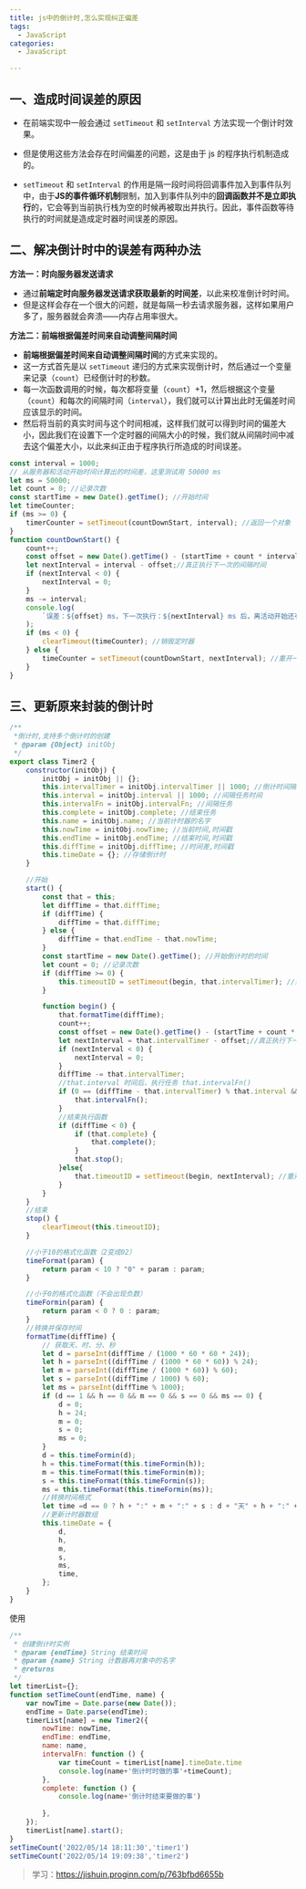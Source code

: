 ```yaml
---
title: js中的倒计时,怎么实现纠正偏差
tags:
  - JavaScript
categories:
  - JavaScript

---
```




## 一、造成时间误差的原因

+ 在前端实现中一般会通过 `setTimeout` 和 `setInterval` 方法实现一个倒计时效果。

+ 但是使用这些方法会存在时间偏差的问题，这是由于 js 的程序执行机制造成的。

+ `setTimeout` 和 `setInterval` 的作用是隔一段时间将回调事件加入到事件队列中，由于**JS的事件循环机制**限制，加入到事件队列中的**回调函数并不是立即执行**的，它会等到当前执行栈为空的时候再被取出并执行。因此，事件函数等待执行的时间就是造成定时器时间误差的原因。 

## 二、解决倒计时中的误差有两种办法

**方法一：时向服务器发送请求**

- 通过**前端定时向服务器发送请求获取最新的时间差**，以此来校准倒计时时间。
- 但是这样会存在一个很大的问题，就是每隔一秒去请求服务器，这样如果用户多了，服务器就会奔溃——内存占用率很大。

**方法二：前端根据偏差时间来自动调整间隔时间**

+ **前端根据偏差时间来自动调整间隔时间**的方式来实现的。
+ 这一方式首先是以 `setTimeout` 递归的方式来实现倒计时，然后通过一个变量来记录（`count`）已经倒计时的秒数。
+ 每一次函数调用的时候，每次都将变量（`count`）+1，然后根据这个变量（`count`）和每次的间隔时间（`interval`），我们就可以计算出此时无偏差时间应该显示的时间。
+ 然后将当前的真实时间与这个时间相减，这样我们就可以得到时间的偏差大小，因此我们在设置下一个定时器的间隔大小的时候，我们就从间隔时间中减去这个偏差大小，以此来纠正由于程序执行所造成的时间误差。 

```js
const interval = 1000;
// 从服务器和活动开始时间计算出的时间差，这里测试用 50000 ms
let ms = 50000;
let count = 0; //记录次数
const startTime = new Date().getTime(); //开始时间
let timeCounter;
if (ms >= 0) {
    timerCounter = setTimeout(countDownStart, interval); //返回一个对象
}
function countDownStart() {
    count++;
    const offset = new Date().getTime() - (startTime + count * interval); //剩余的时间，误差
    let nextInterval = interval - offset;//真正执行下一次的间隔时间
    if (nextInterval < 0) {
        nextInterval = 0;
    }
    ms -= interval;
    console.log(
        `误差：${offset} ms，下一次执行：${nextInterval} ms 后，离活动开始还有：${ms} ms`
    );
    if (ms < 0) {
        clearTimeout(timeCounter); //销毁定时器
    } else {
        timeCounter = setTimeout(countDownStart, nextInterval); //重开一个定时器
    }
}
```

## 三、更新原来封装的倒计时

```js
/**
 *倒计时,支持多个倒计时的创建
 * @param {Object} initObj
 */
export class Timer2 {
    constructor(initObj) {
        initObj = initObj || {};
        this.intervalTimer = initObj.intervalTimer || 1000; //倒计时间隔时间
        this.interval = initObj.interval || 1000; //间隔任务时间
        this.intervalFn = initObj.intervalFn; //间隔任务
        this.complete = initObj.complete; //结束任务
        this.name = initObj.name; //当前计时器的名字
        this.nowTime = initObj.nowTime; //当前时间,时间戳
        this.endTime = initObj.endTime; //结束时间,时间戳
        this.diffTime = initObj.diffTime; //时间差,时间戳
        this.timeDate = {}; //存储倒计时
    }

    //开始
    start() {
        const that = this;
        let diffTime = that.diffTime;
        if (diffTime) {
            diffTime = that.diffTime;
        } else {
            diffTime = that.endTime - that.nowTime;
        }
        const startTime = new Date().getTime(); //开始倒计时的时间
        let count = 0; //记录次数
        if (diffTime >= 0) {
            this.timeoutID = setTimeout(begin, that.intervalTimer); //返回一个对象
        }

        function begin() {
            that.formatTime(diffTime);
            count++;
            const offset = new Date().getTime() - (startTime + count * that.intervalTimer); //剩余的时间，误差
            let nextInterval = that.intervalTimer - offset;//真正执行下一次的间隔时间
            if (nextInterval < 0) {
                nextInterval = 0;
            }
            diffTime -= that.intervalTimer;
            //that.interval 时间后，执行任务 that.intervalFn()
            if (0 == (diffTime - that.intervalTimer) % that.interval && that.intervalFn) {
                that.intervalFn();
            }
            //结束执行函数
            if (diffTime < 0) {
                if (that.complete) {
                    that.complete();
                }
                that.stop();
            }else{
                that.timeoutID = setTimeout(begin, nextInterval); //重开一个定时器
            }
        }
    }
    //结束
    stop() {
        clearTimeout(this.timeoutID);
    }

    //小于10的格式化函数（2变成02）
    timeFormat(param) {
        return param < 10 ? "0" + param : param;
    }

    //小于0的格式化函数（不会出现负数）
    timeFormin(param) {
        return param < 0 ? 0 : param;
    }
    //转换并保存时间
    formatTime(diffTime) {
        // 获取天、时、分、秒
        let d = parseInt(diffTime / (1000 * 60 * 60 * 24));
        let h = parseInt((diffTime / (1000 * 60 * 60)) % 24);
        let m = parseInt((diffTime / (1000 * 60)) % 60);
        let s = parseInt((diffTime / 1000) % 60);
        let ms = parseInt(diffTime % 1000);
        if (d == 1 && h == 0 && m == 0 && s == 0 && ms == 0) {
            d = 0;
            h = 24;
            m = 0;
            s = 0;
            ms = 0;
        }
        d = this.timeFormin(d);
        h = this.timeFormat(this.timeFormin(h));
        m = this.timeFormat(this.timeFormin(m));
        s = this.timeFormat(this.timeFormin(s));
        ms = this.timeFormat(this.timeFormin(ms));
        //转换时间格式
        let time =d == 0 ? h + ":" + m + ":" + s : d + "天" + h + ":" + m + ":" + s;
        //更新计时器数组
        this.timeDate = {
            d,
            h,
            m,
            s,
            ms,
            time,
        };
    }
}
```

使用

```js
/**
 * 创建倒计时实例
 * @param {endTime} String 结束时间
 * @param {name} String 计数器再对象中的名字
 * @returns
 */
let timerList={};
function setTimeCount(endTime, name) {
    var nowTime = Date.parse(new Date());
    endTime = Date.parse(endTime);
    timerList[name] = new Timer2({
        nowTime: nowTime,
        endTime: endTime,
        name: name,
        intervalFn: function () {
            var timeCount = timerList[name].timeDate.time
            console.log(name+'倒计时时做的事'+timeCount);
        },
        complete: function () {
            console.log(name+'倒计时结束要做的事')
           
        },
    });
    timerList[name].start();
}
setTimeCount('2022/05/14 18:11:30','timer1')
setTimeCount('2022/05/14 19:09:38','timer2')
```







> 学习：https://jishuin.proginn.com/p/763bfbd6655b